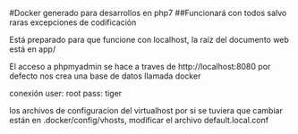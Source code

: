 #Docker generado para desarrollos en php7
##Funcionará con todos salvo raras excepciones de codificación

Está preparado para que funcione con localhost, la raíz del documento web está en app/

El acceso a phpmyadmin se hace a traves de http://localhost:8080 por defecto nos crea una base de datos llamada docker

conexión user: root pass: tiger

los archivos de configuracion del virtualhost por si se tuviera que cambiar están en .docker/config/vhosts, modificar el archivo default.local.conf



